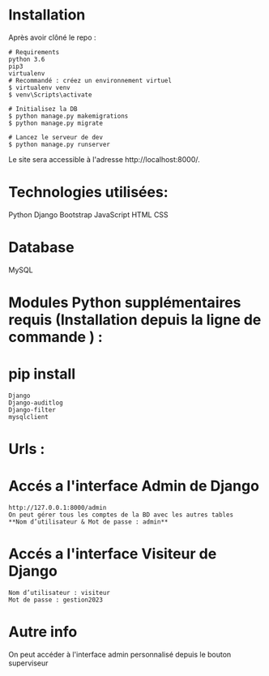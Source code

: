 # Installation
Après avoir clôné le repo :

    # Requirements
    python 3.6
    pip3
    virtualenv
    # Recommandé : créez un environnement virtuel
    $ virtualenv venv
    $ venv\Scripts\activate
    
    # Initialisez la DB
    $ python manage.py makemigrations
    $ python manage.py migrate
    
    # Lancez le serveur de dev
    $ python manage.py runserver

Le site sera accessible à l'adresse http://localhost:8000/.
# Technologies utilisées:
Python
Django
Bootstrap
JavaScript
HTML
CSS
# Database
MySQL
# Modules Python supplémentaires requis (Installation depuis la ligne de commande ) :
  # pip install  
    Django 
    Django-auditlog
    Django-filter
    mysqlclient

# Urls :
  # Accés a l'interface Admin de Django
    http://127.0.0.1:8000/admin 
    On peut gérer tous les comptes de la BD avec les autres tables 
    **Nom d’utilisateur & Mot de passe : admin**
  # Accés a l'interface Visiteur de Django
    Nom d’utilisateur : visiteur
    Mot de passe : gestion2023

# Autre info
  On peut accéder à l'interface admin personnalisé depuis le bouton superviseur 
   




